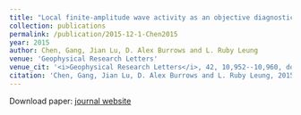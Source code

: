 ```yaml
---
title: "Local finite-amplitude wave activity as an objective diagnostic of midlatitude extreme weather"
collection: publications
permalink: /publication/2015-12-1-Chen2015
year: 2015
author: Chen, Gang, Jian Lu, D. Alex Burrows and L. Ruby Leung
venue: 'Geophysical Research Letters'
venue_cit: '<i>Geophysical Research Letters</i>, 42, 10,952--10,960, doi:10.1002/2015GL066959.'
citation: 'Chen, Gang, Jian Lu, D. Alex Burrows and L. Ruby Leung, 2015: Local finite-amplitude wave activity as an objective diagnostic of midlatitude extreme weather, <i>Geophysical Research Letters</i>, 42, 10,952--10,960, doi:10.1002/2015GL066959.'
---
```

Download paper: [journal website](http://doi.wiley.com/10.1002/2015GL066959)
